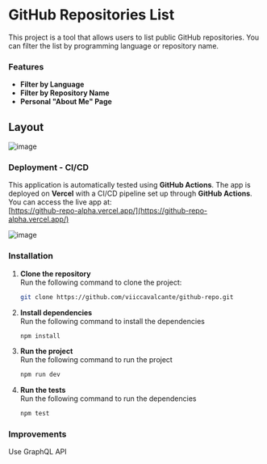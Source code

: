 # GitHub Repositories List

This project is a tool that allows users to list public GitHub repositories. You can filter the list by programming language or repository name.

### Features
- **Filter by Language**
- **Filter by Repository Name**
- **Personal "About Me" Page**

## Layout
  ![image](https://github.com/user-attachments/assets/b6cdbcca-58f2-4b77-b8ba-a3962cea80e9)

### Deployment - CI/CD
This application is automatically tested using **GitHub Actions**.
The app is deployed on **Vercel** with a CI/CD pipeline set up through **GitHub Actions**. You can access the live app at:   
[https://github-repo-alpha.vercel.app/](https://github-repo-alpha.vercel.app/)

![image](https://github.com/user-attachments/assets/5e3fce6d-2979-4104-93e2-85086f2e102b)


### Installation

1. **Clone the repository**  
   Run the following command to clone the project:  
   ```bash
   git clone https://github.com/viiccavalcante/github-repo.git

2. **Install dependencies**  
   Run the following command to install the dependencies
   ```bash
   npm install

3. **Run the project**  
   Run the following command to run the project
   ```bash
   npm run dev

3. **Run the tests**  
   Run the following command to run the dependencies
   ```bash
   npm test

### Improvements 
Use GraphQL API
